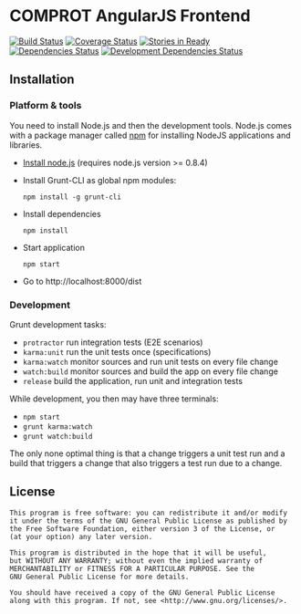# COMPROT AngularJS Frontend

[![Build Status](https://travis-ci.org/medien-dresden/comprot-frontend.svg?branch=develop)](https://travis-ci.org/medien-dresden/comprot-frontend)
[![Coverage Status](https://coveralls.io/repos/medien-dresden/comprot-frontend/badge.png?branch=develop)](https://coveralls.io/r/medien-dresden/comprot-frontend?branch=develop)
[![Stories in Ready](https://badge.waffle.io/medien-dresden/comprot-frontend.png?label=ready&title=stories%20ready)](http://waffle.io/medien-dresden/comprot-frontend)
[![Dependencies Status](https://www.versioneye.com/user/projects/5388507614c15817480000b5/badge.svg)](https://www.versioneye.com/user/projects/5388507614c15817480000b5)
[![Development Dependencies Status](https://david-dm.org/medien-dresden/comprot-frontend/dev-status.svg)](https://david-dm.org/medien-dresden/comprot-frontend#info=devDependencies)

## Installation

### Platform & tools

You need to install Node.js and then the development tools. Node.js comes with a package manager called [npm](http://npmjs.org) for installing NodeJS applications and libraries.
* [Install node.js](http://nodejs.org/download/) (requires node.js version >= 0.8.4)
* Install Grunt-CLI as global npm modules:

    ```
    npm install -g grunt-cli
    ```
* Install dependencies

    ```
    npm install
    ```
* Start application

    ```
    npm start
    ```
* Go to http://localhost:8000/dist

### Development

Grunt development tasks:
* ```protractor``` run integration tests (E2E scenarios)
* ```karma:unit``` run the unit tests once (specifications)
* ```karma:watch``` monitor sources and run unit tests on every file change
* ```watch:build``` monitor sources and build the app on every file change
* ```release``` build the application, run unit and integration tests

While development, you then may have three terminals:
* ```npm start```
* ```grunt karma:watch```
* ```grunt watch:build```

The only none optimal thing is that a change triggers a unit test run and a build that triggers a change that also triggers a test run due to a change. 

## License

    This program is free software: you can redistribute it and/or modify
    it under the terms of the GNU General Public License as published by
    the Free Software Foundation, either version 3 of the License, or
    (at your option) any later version.

    This program is distributed in the hope that it will be useful,
    but WITHOUT ANY WARRANTY; without even the implied warranty of
    MERCHANTABILITY or FITNESS FOR A PARTICULAR PURPOSE. See the
    GNU General Public License for more details.

    You should have received a copy of the GNU General Public License
    along with this program. If not, see <http://www.gnu.org/licenses/>.
